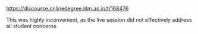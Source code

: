 https://discourse.onlinedegree.iitm.ac.in/t/168476

This was highly inconvenient, as the live session did not effectively address all student concerns.
